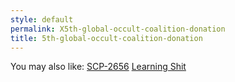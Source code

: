 ```yaml
---
style: default
permalink: X5th-global-occult-coalition-donation
title: 5th-global-occult-coalition-donation
---
```

You may also like:
[SCP-2656](http://scp-wiki.net/scp-2656)
[Learning Shit](http://scp-wiki.net/learning-shit)